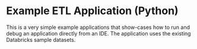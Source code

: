 # Example ETL Application (Python)

This is a very simple example applications that show-cases how to run
and debug an application directly from an IDE. The application uses
the existing Databricks sample datasets.